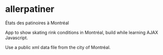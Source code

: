 # allerpatiner
États des patinoires à Montréal

App to show skating rink conditions in Montréal, build while learning AJAX Javascript.

Use a public xml data file from the city of Montréal.
